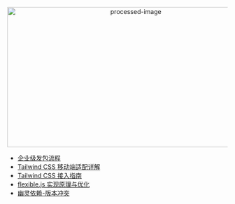 <p align="center">
  <img width="572" height="320" alt="processed-image" src="https://github.com/user-attachments/assets/c639f65e-18af-486b-8544-347e419f2e4c" />
</p>

- [企业级发包流程](https://github.com/coderyyx/blog/issues/7)
- [Tailwind CSS 移动端适配详解](articles/tailwindcss%20移动端适配详解.md)
- [Tailwind CSS 接入指南](articles/tailwindcss%20接入指南.md)
- [flexible.js 实现原理与优化](articles/flexible.js%20实现原理与优化.md)
- [幽灵依赖-版本冲突](articles/幽灵依赖-版本冲突.md)
